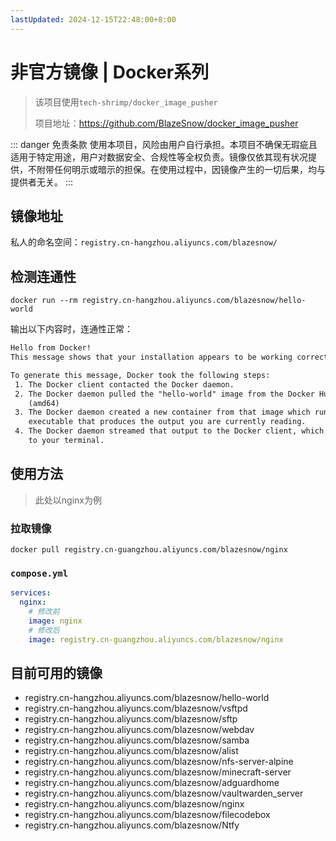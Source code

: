 ```yaml
---
lastUpdated: 2024-12-15T22:48:00+8:00
---
```


# 非官方镜像 | Docker系列

> 该项目使用```tech-shrimp/docker_image_pusher```
>
> 项目地址：<https://github.com/BlazeSnow/docker_image_pusher>

::: danger 免责条款
使用本项目，风险由用户自行承担。本项目不确保无瑕疵且适用于特定用途，用户对数据安全、合规性等全权负责。镜像仅依其现有状况提供，不附带任何明示或暗示的担保。在使用过程中，因镜像产生的一切后果，均与提供者无关。
:::

## 镜像地址

私人的命名空间：```registry.cn-hangzhou.aliyuncs.com/blazesnow/```

## 检测连通性

```docker run --rm registry.cn-hangzhou.aliyuncs.com/blazesnow/hello-world```

输出以下内容时，连通性正常：

```txt
Hello from Docker!
This message shows that your installation appears to be working correctly.

To generate this message, Docker took the following steps:
 1. The Docker client contacted the Docker daemon.
 2. The Docker daemon pulled the "hello-world" image from the Docker Hub.
    (amd64)
 3. The Docker daemon created a new container from that image which runs the
    executable that produces the output you are currently reading.
 4. The Docker daemon streamed that output to the Docker client, which sent it
    to your terminal.
```

## 使用方法

> 此处以nginx为例

### 拉取镜像

```docker pull registry.cn-guangzhou.aliyuncs.com/blazesnow/nginx```

### ```compose.yml```

```yml
services:
  nginx:
    # 修改前
    image: nginx
    # 修改后
    image: registry.cn-guangzhou.aliyuncs.com/blazesnow/nginx
```

## 目前可用的镜像

- registry.cn-hangzhou.aliyuncs.com/blazesnow/hello-world
- registry.cn-hangzhou.aliyuncs.com/blazesnow/vsftpd
- registry.cn-hangzhou.aliyuncs.com/blazesnow/sftp
- registry.cn-hangzhou.aliyuncs.com/blazesnow/webdav
- registry.cn-hangzhou.aliyuncs.com/blazesnow/samba
- registry.cn-hangzhou.aliyuncs.com/blazesnow/alist
- registry.cn-hangzhou.aliyuncs.com/blazesnow/nfs-server-alpine
- registry.cn-hangzhou.aliyuncs.com/blazesnow/minecraft-server
- registry.cn-hangzhou.aliyuncs.com/blazesnow/adguardhome
- registry.cn-hangzhou.aliyuncs.com/blazesnow/vaultwarden_server
- registry.cn-hangzhou.aliyuncs.com/blazesnow/nginx
- registry.cn-hangzhou.aliyuncs.com/blazesnow/filecodebox
- registry.cn-hangzhou.aliyuncs.com/blazesnow/Ntfy